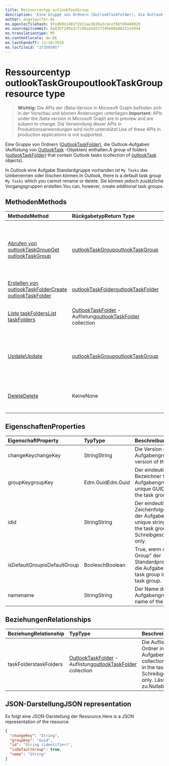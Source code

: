 ```yaml
---
title: Ressourcentyp outlookTaskGroup
description: 'Eine Gruppe von Ordnern (OutlookTaskFolder), die Outlook-Aufgaben (Auflistung von OutlookTask-Objekten) enthalten. '
author: angelgolfer-ms
ms.openlocfilehash: 9fed69e1401f2b11ae3630a3c4cef66fd9446920
ms.sourcegitcommit: 6a82bf240a3cfc0baabd227349e08a08311e3d44
ms.translationtype: MT
ms.contentlocale: de-DE
ms.lasthandoff: 12/18/2018
ms.locfileid: "27359395"
---
```

# <a name="outlooktaskgroup-resource-type"></a><span data-ttu-id="f6497-103">Ressourcentyp outlookTaskGroup</span><span class="sxs-lookup"><span data-stu-id="f6497-103">outlookTaskGroup resource type</span></span>

> <span data-ttu-id="f6497-104">**Wichtig:** Die APIs der /Beta-Version in Microsoft Graph befinden sich in der Vorschau und können Änderungen unterliegen.</span><span class="sxs-lookup"><span data-stu-id="f6497-104">**Important:** APIs under the /beta version in Microsoft Graph are in preview and are subject to change.</span></span> <span data-ttu-id="f6497-105">Die Verwendung dieser APIs in Produktionsanwendungen wird nicht unterstützt.</span><span class="sxs-lookup"><span data-stu-id="f6497-105">Use of these APIs in production applications is not supported.</span></span>

<span data-ttu-id="f6497-106">Eine Gruppe von Ordnern ([OutlookTaskFolder](outlooktaskfolder.md)), die Outlook-Aufgaben (Auflistung von [OutlookTask](outlooktask.md) -Objekten) enthalten.</span><span class="sxs-lookup"><span data-stu-id="f6497-106">A group of folders ([outlookTaskFolder](outlooktaskfolder.md)) that contain Outlook tasks (collection of [outlookTask](outlooktask.md) objects).</span></span> 

<span data-ttu-id="f6497-107">In Outlook eine Aufgabe Standardgruppe vorhanden ist `My Tasks` das Umbenennen oder löschen können.</span><span class="sxs-lookup"><span data-stu-id="f6497-107">In Outlook, there is a default task group `My Tasks` which you cannot rename or delete.</span></span> <span data-ttu-id="f6497-108">Sie können jedoch zusätzliche Vorgangsgruppen erstellen.</span><span class="sxs-lookup"><span data-stu-id="f6497-108">You can, however, create additional task groups.</span></span> 


## <a name="methods"></a><span data-ttu-id="f6497-109">Methoden</span><span class="sxs-lookup"><span data-stu-id="f6497-109">Methods</span></span>

| <span data-ttu-id="f6497-110">Methode</span><span class="sxs-lookup"><span data-stu-id="f6497-110">Method</span></span>           | <span data-ttu-id="f6497-111">Rückgabetyp</span><span class="sxs-lookup"><span data-stu-id="f6497-111">Return Type</span></span>    |<span data-ttu-id="f6497-112">Beschreibung</span><span class="sxs-lookup"><span data-stu-id="f6497-112">Description</span></span>|
|:---------------|:--------|:----------|
|[<span data-ttu-id="f6497-113">Abrufen von outlookTaskGroup</span><span class="sxs-lookup"><span data-stu-id="f6497-113">Get outlookTaskGroup</span></span>](../api/outlooktaskgroup-get.md) | [<span data-ttu-id="f6497-114">outlookTaskGroup</span><span class="sxs-lookup"><span data-stu-id="f6497-114">outlookTaskGroup</span></span>](outlooktaskgroup.md) |<span data-ttu-id="f6497-115">Rufen Sie die Eigenschaften und Beziehungen zwischen der angegebenen Gruppe der Outlook-Aufgabe.</span><span class="sxs-lookup"><span data-stu-id="f6497-115">Get the properties and relationships of the specified Outlook task group.</span></span>|
|[<span data-ttu-id="f6497-116">Erstellen von outlookTaskFolder</span><span class="sxs-lookup"><span data-stu-id="f6497-116">Create outlookTaskFolder</span></span>](../api/outlooktaskgroup-post-taskfolders.md) |[<span data-ttu-id="f6497-117">outlookTaskFolder</span><span class="sxs-lookup"><span data-stu-id="f6497-117">outlookTaskFolder</span></span>](outlooktaskfolder.md)| <span data-ttu-id="f6497-118">Erstellen eines Outlook-Aufgabenordners.</span><span class="sxs-lookup"><span data-stu-id="f6497-118">Create an Outlook task folder.</span></span>|
|[<span data-ttu-id="f6497-119">Liste taskFolders</span><span class="sxs-lookup"><span data-stu-id="f6497-119">List taskFolders</span></span>](../api/outlooktaskgroup-list-taskfolders.md) |<span data-ttu-id="f6497-120">[OutlookTaskFolder](outlooktaskfolder.md) -Auflistung</span><span class="sxs-lookup"><span data-stu-id="f6497-120">[outlookTaskFolder](outlooktaskfolder.md) collection</span></span>| <span data-ttu-id="f6497-121">Rufen Sie eine Auflistung von Outlook Aufgabenordner.</span><span class="sxs-lookup"><span data-stu-id="f6497-121">Get a collection of Outlook task folders.</span></span>|
|[<span data-ttu-id="f6497-122">Update</span><span class="sxs-lookup"><span data-stu-id="f6497-122">Update</span></span>](../api/outlooktaskgroup-update.md) | [<span data-ttu-id="f6497-123">outlookTaskGroup</span><span class="sxs-lookup"><span data-stu-id="f6497-123">outlookTaskGroup</span></span>](outlooktaskgroup.md)  |<span data-ttu-id="f6497-124">Aktualisieren Sie die schreibbaren Eigenschaften einer Outlook-Aufgabe-Gruppe.</span><span class="sxs-lookup"><span data-stu-id="f6497-124">Update the writable properties of an Outlook task group.</span></span> |
|[<span data-ttu-id="f6497-125">Delete</span><span class="sxs-lookup"><span data-stu-id="f6497-125">Delete</span></span>](../api/outlooktaskgroup-delete.md) | <span data-ttu-id="f6497-126">Keine</span><span class="sxs-lookup"><span data-stu-id="f6497-126">None</span></span> |<span data-ttu-id="f6497-127">Löschen der angegebenen Gruppe der Outlook-Aufgabe.</span><span class="sxs-lookup"><span data-stu-id="f6497-127">Delete the specified Outlook task group.</span></span> |

## <a name="properties"></a><span data-ttu-id="f6497-128">Eigenschaften</span><span class="sxs-lookup"><span data-stu-id="f6497-128">Properties</span></span>
| <span data-ttu-id="f6497-129">Eigenschaft</span><span class="sxs-lookup"><span data-stu-id="f6497-129">Property</span></span>     | <span data-ttu-id="f6497-130">Typ</span><span class="sxs-lookup"><span data-stu-id="f6497-130">Type</span></span>   |<span data-ttu-id="f6497-131">Beschreibung</span><span class="sxs-lookup"><span data-stu-id="f6497-131">Description</span></span>|
|:---------------|:--------|:----------|
|<span data-ttu-id="f6497-132">changeKey</span><span class="sxs-lookup"><span data-stu-id="f6497-132">changeKey</span></span>|<span data-ttu-id="f6497-133">String</span><span class="sxs-lookup"><span data-stu-id="f6497-133">String</span></span>|<span data-ttu-id="f6497-134">Die Version der Aufgabengruppe.</span><span class="sxs-lookup"><span data-stu-id="f6497-134">The version of the task group.</span></span>|
|<span data-ttu-id="f6497-135">groupKey</span><span class="sxs-lookup"><span data-stu-id="f6497-135">groupKey</span></span>|<span data-ttu-id="f6497-136">Edm.Guid</span><span class="sxs-lookup"><span data-stu-id="f6497-136">Edm.Guid</span></span>|<span data-ttu-id="f6497-137">Der eindeutige GUID-Bezeichner für die Aufgabengruppe.</span><span class="sxs-lookup"><span data-stu-id="f6497-137">The unique GUID identifier for the task group.</span></span>|
|<span data-ttu-id="f6497-138">id</span><span class="sxs-lookup"><span data-stu-id="f6497-138">id</span></span>|<span data-ttu-id="f6497-139">String</span><span class="sxs-lookup"><span data-stu-id="f6497-139">String</span></span>|<span data-ttu-id="f6497-140">Der eindeutige Zeichenfolgenbezeichner der Aufgabengruppe.</span><span class="sxs-lookup"><span data-stu-id="f6497-140">The unique string identifier of the task group.</span></span> <span data-ttu-id="f6497-141">Schreibgeschützt.</span><span class="sxs-lookup"><span data-stu-id="f6497-141">Read-only.</span></span>|
|<span data-ttu-id="f6497-142">isDefaultGroup</span><span class="sxs-lookup"><span data-stu-id="f6497-142">isDefaultGroup</span></span>|<span data-ttu-id="f6497-143">Boolesch</span><span class="sxs-lookup"><span data-stu-id="f6497-143">Boolean</span></span>|<span data-ttu-id="f6497-144">True, wenn die "Task Group" der Standardproxygruppe für die Aufgabe ist.</span><span class="sxs-lookup"><span data-stu-id="f6497-144">True if the task group is the default task group.</span></span>|
|<span data-ttu-id="f6497-145">name</span><span class="sxs-lookup"><span data-stu-id="f6497-145">name</span></span>|<span data-ttu-id="f6497-146">String</span><span class="sxs-lookup"><span data-stu-id="f6497-146">String</span></span>|<span data-ttu-id="f6497-147">Der Name der Aufgabengruppe.</span><span class="sxs-lookup"><span data-stu-id="f6497-147">The name of the task group.</span></span>|

## <a name="relationships"></a><span data-ttu-id="f6497-148">Beziehungen</span><span class="sxs-lookup"><span data-stu-id="f6497-148">Relationships</span></span>
| <span data-ttu-id="f6497-149">Beziehung</span><span class="sxs-lookup"><span data-stu-id="f6497-149">Relationship</span></span> | <span data-ttu-id="f6497-150">Typ</span><span class="sxs-lookup"><span data-stu-id="f6497-150">Type</span></span>   |<span data-ttu-id="f6497-151">Beschreibung</span><span class="sxs-lookup"><span data-stu-id="f6497-151">Description</span></span>|
|:---------------|:--------|:----------|
|<span data-ttu-id="f6497-152">taskFolders</span><span class="sxs-lookup"><span data-stu-id="f6497-152">taskFolders</span></span>|<span data-ttu-id="f6497-153">[OutlookTaskFolder](outlooktaskfolder.md) -Auflistung</span><span class="sxs-lookup"><span data-stu-id="f6497-153">[outlookTaskFolder](outlooktaskfolder.md) collection</span></span>| <span data-ttu-id="f6497-154">Die Auflistung von Task-Ordner in der Aufgabengruppe.</span><span class="sxs-lookup"><span data-stu-id="f6497-154">The collection of task folders in the task group.</span></span> <span data-ttu-id="f6497-155">Schreibgeschützt.</span><span class="sxs-lookup"><span data-stu-id="f6497-155">Read-only.</span></span> <span data-ttu-id="f6497-156">Lässt Nullwerte zu.</span><span class="sxs-lookup"><span data-stu-id="f6497-156">Nullable.</span></span>|

## <a name="json-representation"></a><span data-ttu-id="f6497-157">JSON-Darstellung</span><span class="sxs-lookup"><span data-stu-id="f6497-157">JSON representation</span></span>
<span data-ttu-id="f6497-158">Es folgt eine JSON-Darstellung der Ressource.</span><span class="sxs-lookup"><span data-stu-id="f6497-158">Here is a JSON representation of the resource.</span></span>

<!-- {
  "blockType": "resource",
  "optionalProperties": [

  ],
  "@odata.type": "microsoft.graph.outlookTaskGroup"
}-->

```json
{
  "changeKey": "String",
  "groupKey": "Guid",
  "id": "String (identifier)",
  "isDefaultGroup": true,
  "name": "String"
}

```

<!-- uuid: 8fcb5dbc-d5aa-4681-8e31-b001d5168d79
2015-10-25 14:57:30 UTC -->
<!-- {
  "type": "#page.annotation",
  "description": "outlookTaskGroup resource",
  "keywords": "",
  "section": "documentation",
  "tocPath": ""
}-->